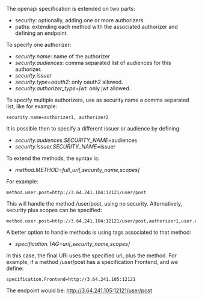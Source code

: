 The openapi specification is extended on two parts:
- security: optionally, adding one or more authorizers.
- paths: extending each method with the associated authorizer and defining an endpoint.

To specify one authorizer:
- *security.name*: name of the authorizer
- *security.audiences*: comma separated list of audiences for this authorizer.
- *security.issuer*
- *security.type=oauth2*: only oauth2 allowed.
- *security.authorizer_type=jwt*: only jwt allowed.

To specify multiple authorizers, use as security.name a comma separated list, like for example:

    security.name=authorizer1, authorizer2

It is possible then to specify a different issuer or audience by defining:

- *security.audiences.SECURITY_NAME*=audiences
- *security.issuer.SECURITY_NAME*=issuer

To extend the methods, the syntax is:

- *method.METHOD=full_uri[,security_name,scopes]*

For example:

    method.user.post=http://3.64.241.104:12121/user/post

This will handle the method /user/post, using no security. 
Alternatively, security plus scopes can be specified:

    method.user.post=http://3.64.241.104:12121/user/post,authorizer1,user.email,user.id

A better option to handle methods is using tags associated to that method:

- *specification.TAG=uri[,security_name,scopes]*

In this case, the final URI uses the specified uri, plus the method. 
For example, if a method /user/post has a specification Frontend, and we define:

    specification.Frontend=http://3.64.241.105:12121

The endpoint would be: http://3.64.241.105:12121/user/post

